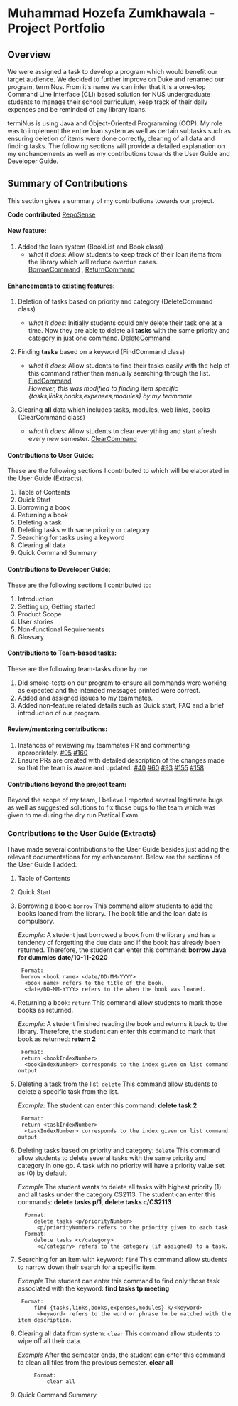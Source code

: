 # Muhammad Hozefa Zumkhawala - Project Portfolio 


## Overview

We were assigned a task to develop a program which would benefit our target audience. We decided to further improve on Duke and renamed our program, termiNus. From it's name we can infer that it is a one-stop Command Line Interface (CLI) based solution for NUS undergraduate students to manage their school curriculum, keep track of their daily expenses and be reminded of any library loans.

termiNus is using Java and Object-Oriented Programming (OOP). My role was to implement the entire loan system as well as certain subtasks such as ensuring deletion of items were done correctly, clearing of all data and finding tasks. The following sections will provide a detailed explanation on my enchancements as well as my contributions towards the User Guide and Developer Guide. 

## Summary of Contributions
This section gives a summary of my contributions towards our project.

**Code contributed** [RepoSense](https://nus-cs2113-ay2021s1.github.io/tp-dashboard/#breakdown=true&search=muhammadhoze&sort=groupTitle&sortWithin=title&since=2020-09-27&timeframe=commit&mergegroup=&groupSelect=groupByRepos&checkedFileTypes=docs~functional-code~test-code~other&tabOpen=true&tabType=authorship&tabAuthor=MuhammadHoze&tabRepo=AY2021S1-CS2113-T14-3%2Ftp%5Bmaster%5D&authorshipIsMergeGroup=false&authorshipFileTypes=docs~functional-code~test-code~other) 

#### New feature:
1. Added the loan system (BookList and Book class)
    * *what it does*: Allow students to keep track of their loan items from the library which will reduce overdue cases.  
    [BorrowCommand](https://github.com/AY2021S1-CS2113-T14-3/tp/blob/master/src/main/java/seedu/duke/commands/BorrowCommand.java)
    , [ReturnCommand](https://github.com/AY2021S1-CS2113-T14-3/tp/blob/master/src/main/java/seedu/duke/commands/ReturnCommand.java)

#### Enhancements to existing features: 
1. Deletion of tasks based on priority and category (DeleteCommand class)
    * *what it does*: Initially students could only delete their task one at a time. Now they are able to delete all **tasks** with the same priority and category in just one command. 
    [DeleteCommand](https://github.com/AY2021S1-CS2113-T14-3/tp/blob/master/src/main/java/seedu/duke/commands/DeleteCommand.java) <br>


2. Finding **tasks** based on a keyword (FindCommand class)
    * *what it does*: Allow students to find their tasks easily with the help of this command rather than manually searching through the list.
    [FindCommand](https://github.com/AY2021S1-CS2113-T14-3/tp/blob/master/src/main/java/seedu/duke/commands/FindCommand.java) <br>
    *However, this was modified to finding item specific {tasks,links,books,expenses,modules} by my teammate* <br>

3. Clearing **all** data which includes tasks, modules, web links, books (ClearCommand class)
    * *what it does*: Allow students to clear everything and start afresh every new semester.
    [ClearCommand](https://github.com/AY2021S1-CS2113-T14-3/tp/blob/master/src/main/java/seedu/duke/commands/ClearCommand.java)

#### Contributions to User Guide:
These are the following sections I contributed to which will be elaborated in the User Guide (Extracts).

1. Table of Contents
2. Quick Start
3. Borrowing a book
4. Returning a book
5. Deleting a task
6. Deleting tasks with same priority or category
7. Searching for tasks using a keyword
8. Clearing all data 
9. Quick Command Summary

#### Contributions to Developer Guide:
These are the following sections I contributed to:

1. Introduction
2. Setting up, Getting started 
3. Product Scope
4. User stories
5. Non-functional Requirements
6. Glossary

<div style="page-break-after: always;"></div>

#### Contributions to Team-based tasks:
These are the following team-tasks done by me:
1. Did smoke-tests on our program to ensure all commands were working as expected and the intended messages printed were correct. 
2. Added and assigned issues to my teammates.
3. Added non-feature related details such as Quick start, FAQ and a brief introduction of our program.

#### Review/mentoring contributions: 
1. Instances of reviewing my teammates PR and commenting appropriately.
[#95](https://github.com/AY2021S1-CS2113-T14-3/tp/pull/95) [#160](https://github.com/AY2021S1-CS2113-T14-3/tp/pull/160)
2. Ensure PRs are created with detailed description of the changes made so that the team is aware and updated.
[#40](https://github.com/AY2021S1-CS2113-T14-3/tp/pull/40) [#60](https://github.com/AY2021S1-CS2113-T14-3/tp/pull/60) [#93](https://github.com/AY2021S1-CS2113-T14-3/tp/pull/93) [#155](https://github.com/AY2021S1-CS2113-T14-3/tp/pull/155)              [#158](https://github.com/AY2021S1-CS2113-T14-3/tp/pull/158)

#### Contributions beyond the project team:
Beyond the scope of my team, I believe I reported several legitimate bugs as well as suggested solutions to fix those bugs to the team which was given to me during the dry run Pratical Exam.  

### Contributions to the User Guide (Extracts)
I have made several contributions to the User Guide besides just adding the relevant documentations for my enhancement. Below are the sections of the User Guide I added: 

1. Table of Contents
2. Quick Start
3. Borrowing a book: `borrow`
This command allow students to add the books loaned from the library. The book title and the loan date is compulsory. 

    *Example*: 
    A student just borrowed a book from the library and has a tendency of forgetting the due date and if the book has already been returned. Therefore, the student can enter this command:
         **borrow Java for dummies date/10-11-2020**
    
        Format: 
        borrow <book name> <date/DD-MM-YYYY>
         <book name> refers to the title of the book.
         <date/DD-MM-YYYY> refers to the when the book was loaned.
4. Returning a book: `return`
This command allow students to mark those books as returned.

    *Example*: 
    A student finished reading the book and returns it back to the library. Therefore, the student can enter this command to mark that book as returned:
         **return 2**
    
        Format: 
        return <bookIndexNumber>
         <bookIndexNumber> corresponds to the index given on list command output
5. Deleting a task from the list: `delete`
This command allow students to delete a specific task from the list. 

    *Example*: 
    The student can enter this command:
         **delete task 2**
    
        Format: 
        return <taskIndexNumber>
         <taskIndexNumber> corresponds to the index given on list command output
6. Deleting tasks based on priority and category: `delete`
This command allow students to delete several tasks with the same priority and category in one go. A task with no priority will have a priority value set as (0) by default. 

     *Example*
     The student wants to delete all tasks with highest priority (1) and all tasks under the category CS2113. The student can enter this commands:
     **delete tasks p/1**,   **delete tasks c/CS2113**
     
         Format: 
            delete tasks <p/priorityNumber>
             <p/priorityNumber> refers to the priority given to each task
         Format: 
            delete tasks <c/category>
             <c/category> refers to the category (if assigned) to a task. 
7. Searching for an item with keyword: `find`
This command allow students to narrow down their search for a specific item.
 
    *Example*
         The student can enter this command to find only those task associated with the keyword:
         **find tasks tp meeting**

        Format: 
            find {tasks,links,books,expenses,modules} k/<keyword>
             <keyword> refers to the word or phrase to be matched with the item description.
8. Clearing all data from system: `clear` 
This command allow students to wipe off all their data.

    *Example*
             After the semester ends, the student can enter this command to clean all files from the previous semester.
             **clear all**
    
            Format: 
                clear all
                
<div style="page-break-after: always;"></div>

9. Quick Command Summary
